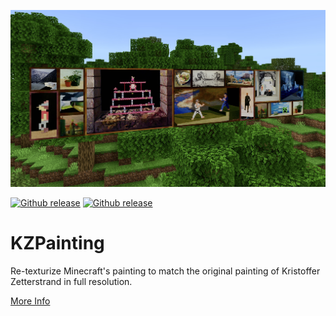 ![banner](Documentation/Images/banner.jpeg)

[![Github release](https://img.shields.io/github/downloads/YuandaLiu-Hashed/KZPainting/total.svg)](https://github.com/YuandaLiu-Hashed/KZPainting/releases)
[![Github release](https://img.shields.io/github/repo-size/YuandaLiu-Hashed/KZPainting.svg?color=blue)](https://github.com/YuandaLiu-Hashed/KZPainting/releases)

# KZPainting
Re-texturize Minecraft's painting to match the original painting of Kristoffer Zetterstrand in full resolution.

[More Info](https://www.yuandaliu.me/projects/kzpainting)
